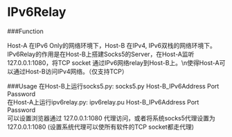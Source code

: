 # IPv6Relay

###Function

Host-A 在IPv6 Only的网络环境下，Host-B 在IPv4, IPv6双栈的网络环境下。  
IPv6Relay的作用是在Host-B上搭建Socks5的Server，在Host-A监听127.0.0.1:1080，将TCP socket 通过IPv6网络relay到Host-B上。\n使得Host-A可以通过Host-B访问IPv4网络。（仅支持TCP）

###Usage
在Host-B上运行socks5.py: socks5.py Host-B_IPv6Address Port Password  
在Host-A上运行ipv6relay.py: ipv6relay.pu Host-B_IPv6Address Port Password  
可以设置浏览器通过 127.0.0.1:1080 代理访问，或者将系统socks5代理设置为 127.0.0.1:1080 (设置系统代理可以使所有软件的TCP socket都走代理)
